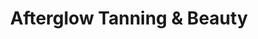 ---
title: "Afterglow Tanning & Beauty"
url: /colchester/afterglow-tanning-and-beauty/
shop: beauty
---